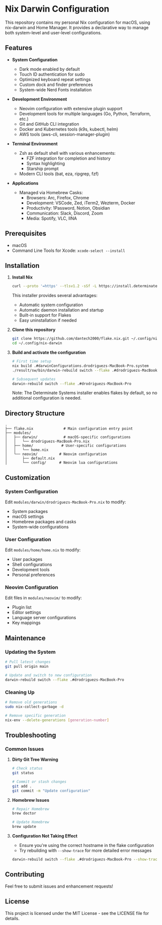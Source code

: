 # Nix Darwin Configuration

This repository contains my personal Nix configuration for macOS, using nix-darwin and Home Manager. It provides a declarative way to manage both system-level and user-level configurations.

## Features

- **System Configuration**
  - Dark mode enabled by default
  - Touch ID authentication for sudo
  - Optimized keyboard repeat settings
  - Custom dock and finder preferences
  - System-wide Nerd Fonts installation

- **Development Environment**
  - Neovim configuration with extensive plugin support
  - Development tools for multiple languages (Go, Python, Terraform, etc.)
  - Git and GitHub CLI integration
  - Docker and Kubernetes tools (k9s, kubectl, helm)
  - AWS tools (aws-cli, session-manager-plugin)

- **Terminal Environment**
  - Zsh as default shell with various enhancements:
    - FZF integration for completion and history
    - Syntax highlighting
    - Starship prompt
  - Modern CLI tools (bat, eza, ripgrep, fzf)

- **Applications**
  - Managed via Homebrew Casks:
    - Browsers: Arc, Firefox, Chrome
    - Development: VSCode, Zed, iTerm2, Wezterm, Docker
    - Productivity: 1Password, Notion, Obsidian
    - Communication: Slack, Discord, Zoom
    - Media: Spotify, VLC, IINA

## Prerequisites

- macOS
- Command Line Tools for Xcode: `xcode-select --install`

## Installation

1. **Install Nix**
   ```bash
   curl --proto '=https' --tlsv1.2 -sSf -L https://install.determinate.systems/nix | sh
   ```
   This installer provides several advantages:
   - Automatic system configuration
   - Automatic daemon installation and startup
   - Built-in support for Flakes
   - Easy uninstallation if needed

2. **Clone this repository**
   ```bash
   git clone https://github.com/dantech2000/flake.nix.git ~/.config/nix-darwin
   cd ~/.config/nix-darwin
   ```

3. **Build and activate the configuration**
   ```bash
   # First time setup
   nix build .#darwinConfigurations.drodriguezs-MacBook-Pro.system
   ./result/sw/bin/darwin-rebuild switch --flake .#drodriguezs-MacBook-Pro

   # Subsequent updates
   darwin-rebuild switch --flake .#drodriguezs-MacBook-Pro
   ```

   Note: The Determinate Systems installer enables flakes by default, so no additional configuration is needed.

## Directory Structure

```
.
├── flake.nix              # Main configuration entry point
├── modules/
│   ├── darwin/            # macOS-specific configurations
│   │   └── drodriguezs-MacBook-Pro.nix
│   ├── home/             # User-specific configurations
│   │   └── home.nix
│   └── neovim/          # Neovim configuration
│       ├── default.nix
│       └── config/      # Neovim lua configurations
```

## Customization

### System Configuration
Edit `modules/darwin/drodriguezs-MacBook-Pro.nix` to modify:
- System packages
- macOS settings
- Homebrew packages and casks
- System-wide configurations

### User Configuration
Edit `modules/home/home.nix` to modify:
- User packages
- Shell configurations
- Development tools
- Personal preferences

### Neovim Configuration
Edit files in `modules/neovim/` to modify:
- Plugin list
- Editor settings
- Language server configurations
- Key mappings

## Maintenance

### Updating the System
```bash
# Pull latest changes
git pull origin main

# Update and switch to new configuration
darwin-rebuild switch --flake .#drodriguezs-MacBook-Pro
```

### Cleaning Up
```bash
# Remove old generations
sudo nix-collect-garbage -d

# Remove specific generation
nix-env --delete-generations [generation-number]
```

## Troubleshooting

### Common Issues

1. **Dirty Git Tree Warning**
   ```bash
   # Check status
   git status
   
   # Commit or stash changes
   git add .
   git commit -m "Update configuration"
   ```

2. **Homebrew Issues**
   ```bash
   # Repair Homebrew
   brew doctor
   
   # Update Homebrew
   brew update
   ```

3. **Configuration Not Taking Effect**
   - Ensure you're using the correct hostname in the flake configuration
   - Try rebuilding with `--show-trace` for more detailed error messages
   ```bash
   darwin-rebuild switch --flake .#drodriguezs-MacBook-Pro --show-trace
   ```

## Contributing

Feel free to submit issues and enhancement requests!

## License

This project is licensed under the MIT License - see the LICENSE file for details.
